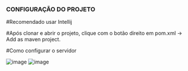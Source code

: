 ### CONFIGURAÇÃO DO PROJETO

#Recomendado usar Intellij

#Após clonar e abrir o projeto, clique com o botão direito em pom.xml -> Add as maven project.

#Como configurar o servidor

![image](https://github.com/user-attachments/assets/338425a5-fe86-41a5-b691-78a94eea4d55)
![image](https://github.com/user-attachments/assets/338425a5-fe86-41a5-b691-78a94eea4d55)


